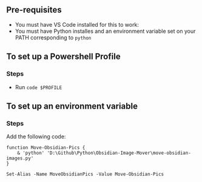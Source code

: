 ## Pre-requisites

- You must have VS Code installed for this to work:
- You must have Python installes and an environment variable set on your PATH corresponding to `python`

## To set up a Powershell Profile

### Steps

- Run `code $PROFILE`

## To set up an environment variable

### Steps

Add the following code:

```
function Move-Obsidian-Pics {
    & 'python' 'D:\Github\Python\Obsidian-Image-Mover\move-obsidian-images.py'
}

Set-Alias -Name MoveObsidianPics -Value Move-Obsidian-Pics
```
